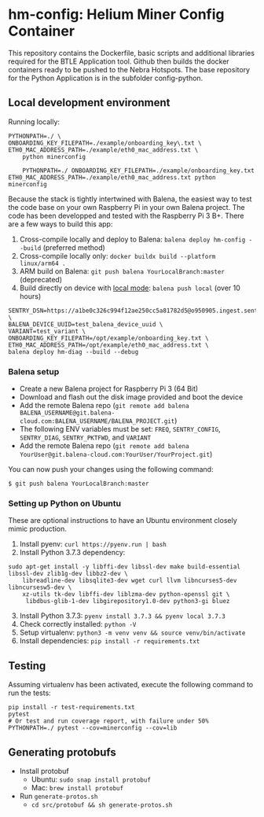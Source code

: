 # hm-config: Helium Miner Config Container

This repository contains the Dockerfile, basic scripts  and additional libraries required for the BTLE Application tool.
Github then builds the docker containers ready to be pushed to the Nebra Hotspots.
The base repository for the Python Application is in the subfolder config-python.

## Local development environment

Running locally:

```
PYTHONPATH=./ \
ONBOARDING_KEY_FILEPATH=./example/onboarding_key\.txt \
ETH0_MAC_ADDRESS_PATH=./example/eth0_mac_address.txt \ 
    python minerconfig

    PYTHONPATH=./ ONBOARDING_KEY_FILEPATH=./example/onboarding_key.txt ETH0_MAC_ADDRESS_PATH=./example/eth0_mac_address.txt python minerconfig
```

Because the stack is tightly intertwined with Balena, the easiest way to test the code base on your own Raspberry Pi in your own Balena project.
The code has been developped and tested with the Raspberry Pi 3 B+. There are a few ways to build this app:

1. Cross-compile locally and deploy to Balena: `balena deploy hm-config --build` (preferred method)
2. Cross-compile locally only: `docker buildx build --platform linux/arm64 .`
3. ARM build on Balena: `git push balena YourLocalBranch:master` (deprecated)
4. Build directly on device with [local mode](https://www.balena.io/docs/learn/develop/local-mode/): `balena push local` (over 10 hours)


```
SENTRY_DSN=https://a1be0c326c994f12ae250cc5a81782d5@o950905.ingest.sentry.io/5899573 \
BALENA_DEVICE_UUID=test_balena_device_uuid \
VARIANT=test_variant \
ONBOARDING_KEY_FILEPATH=/opt/example/onboarding_key.txt \
ETH0_MAC_ADDRESS_PATH=/opt/example/eth0_mac_address.txt \ 
balena deploy hm-diag --build --debug
```

### Balena setup
* Create a new Balena project for Raspberry Pi 3 (64 Bit)
* Download and flash out the disk image provided and boot the device
* Add the remote Balena repo (`git remote add balena BALENA_USERNAME@git.balena-cloud.com:BALENA_USERNAME/BALENA_PROJECT.git`)
* The following ENV variables must be set: `FREQ`, `SENTRY_CONFIG`, `SENTRY_DIAG`, `SENTRY_PKTFWD`, and `VARIANT`
* Add the remote Balena repo (`git remote add balena YourUser@git.balena-cloud.com:YourUser/YourProject.git`)

You can now push your changes using the following command:

```
$ git push balena YourLocalBranch:master
```

### Setting up Python on Ubuntu

These are optional instructions to have an Ubuntu environment closely mimic production.

1. Install pyenv: `curl https://pyenv.run | bash`
2. Install Python 3.7.3 dependency: 

```
sudo apt-get install -y libffi-dev libssl-dev make build-essential libssl-dev zlib1g-dev libbz2-dev \
    libreadline-dev libsqlite3-dev wget curl llvm libncurses5-dev libncursesw5-dev \
    xz-utils tk-dev libffi-dev liblzma-dev python-openssl git \
     libdbus-glib-1-dev libgirepository1.0-dev python3-gi bluez
```
3. Install Python 3.7.3: `pyenv install 3.7.3 && pyenv local 3.7.3`
4. Check correctly installed: `python -V`
5. Setup virtualenv: `python3 -m venv venv && source venv/bin/activate`
6. Install dependencies: `pip install -r requirements.txt`

## Testing

Assuming virtualenv has been activated, execute the following command to run the tests:

```
pip install -r test-requirements.txt
pytest
# Or test and run coverage report, with failure under 50%
PYTHONPATH=./ pytest --cov=minerconfig --cov=lib
```

## Generating protobufs

- Install protobuf
    - Ubuntu: `sudo snap install protobuf` 
    - Mac: `brew install protobuf`
- Run `generate-protos.sh`
    - `cd src/protobuf && sh generate-protos.sh`
